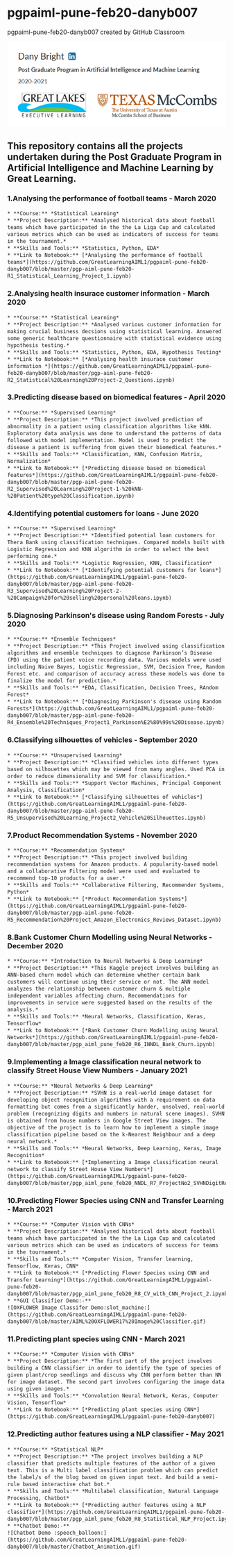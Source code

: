 # pgpaiml-pune-feb20-danyb007
pgpaiml-pune-feb20-danyb007 created by GitHub Classroom

![My_Profile](https://github.com/GreatLearningAIML1/pgpaiml-pune-feb20-danyb007/blob/master/My_Profile.PNG)

## This repository contains all the projects undertaken during the Post Graduate Program in Artificial Intelligence and Machine Learning by Great Learning.

### 1.Analysing the performance of football teams - March 2020
    * **Course:** *Statistical Learning*
    * **Project Description:** *Analysed historical data about football teams which have participated in the the La Liga Cup and calculated various metrics which can be used as indicators of success for teams in the tournament.*
	* **Skills and Tools:** *Statistics, Python, EDA*
	* **Link to Notebook:** [*Analysing the performance of football teams*](https://github.com/GreatLearningAIML1/pgpaiml-pune-feb20-danyb007/blob/master/pgp-aiml-pune-feb20-R1_Statistical_Learning_Project_1.ipynb)

### 2.Analysing health insurace customer information - March 2020
	* **Course:** *Statistical Learning*
	* **Project Description:** *Analysed various customer information for making crucial business decsions using statistical learning. Answered some generic healthcare questionnaire with statistical evidence using hypothesis testing.*
	* **Skills and Tools:** *Statistics, Python, EDA, Hypothesis Testing*
	* **Link to Notebook:** [*Analysing health insurace customer information *](https://github.com/GreatLearningAIML1/pgpaiml-pune-feb20-danyb007/blob/master/pgp-aiml-pune-feb20-R2_Statistical%20Learning%20Project-2_Questions.ipynb)
	
### 3.Predicting disease based on biomedical features - April 2020
	* **Course:** *Supervised Learning*
	* **Project Description:** *This project involved prediction of abnormality in a patient using classification algorithms like kNN. Exploratory data analysis was done to understand the patterns of data followed with model implementation. Model is used to predict the disease a patient is suffering from given their biomedical features.*
	* **Skills and Tools:** *Classification, KNN, Confusion Matrix, Normalization*
	* **Link to Notebook:** [*Predicting disease based on biomedical features*](https://github.com/GreatLearningAIML1/pgpaiml-pune-feb20-danyb007/blob/master/pgp-aiml-pune-feb20-R2_Supervised%20Learning%20Project-1-%20kNN-%20Patient%20type%20Classification.ipynb)
	
### 4.Identifying potential customers for loans - June 2020
	* **Course:** *Supervised Learning*
	* **Project Description:** *Identified potential loan customers for Thera Bank using classification techniques. Compared models built with Logistic Regression and KNN algorithm in order to select the best performing one.*
	* **Skills and Tools:** *Logistic Regression, KNN, Classification*
	* **Link to Notebook:** [*Identifying potential customers for loans*](https://github.com/GreatLearningAIML1/pgpaiml-pune-feb20-danyb007/blob/master/pgp-aiml-pune-feb20-R3_Supervised%20Learning%20Project-2-%20Campaign%20for%20selling%20personal%20loans.ipynb)
	
### 5.Diagnosing Parkinson's disease using Random Forests - July 2020
	* **Course:** *Ensemble Techniques*
	* **Project Description:** *This Project involved using classification algorithms and ensemble techniques to diagnose Parkinson’s Disease (PD) using the patient voice recording data. Various models were used including Naive Bayes, Logistic Regression, SVM, Decision Tree, Random Forest etc. and comparison of accuracy across these models was done to finalize the model for prediction.*
	* **Skills and Tools:** *EDA, Classification, Decision Trees, RAndom Forest*
	* **Link to Notebook:** [*Diagnosing Parkinson's disease using Random Forests*](https://github.com/GreatLearningAIML1/pgpaiml-pune-feb20-danyb007/blob/master/pgp-aiml-pune-feb20-R4_Ensemble%20Techniques_Project1_Parkinson%E2%80%99s%20Disease.ipynb)
	
### 6.Classifying silhouettes of vehicles - September 2020
	* **Course:** *Unsupervised Learning*
	* **Project Description:** *Classified vehicles into different types based on silhouettes which may be viewed from many angles. Used PCA in order to reduce dimensionality and SVM for classification.*
	* **Skills and Tools:** *Support Vector Machines, Principal Component Analysis, Classification*
	* **Link to Notebook:** [*Classifying silhouettes of vehicles*](https://github.com/GreatLearningAIML1/pgpaiml-pune-feb20-danyb007/blob/master/pgp-aiml-pune-feb20-R5_Unsupervised%20Learning_Project2_Vehicle%20Silhouettes.ipynb)
	
### 7.Product Recommendation Systems - November 2020
	* **Course:** *Recommendation Systems*
	* **Project Description:** *This project involved building recommendation systems for Amazon products. A popularity-based model and a collaborative Filtering model were used and evaluated to recommend top-10 products for a user.*
	* **Skills and Tools:** *Collaborative Filtering, Recommender Systems, Python*
	* **Link to Notebook:** [*Product Recommendation Systems*](https://github.com/GreatLearningAIML1/pgpaiml-pune-feb20-danyb007/blob/master/pgp-aiml-pune-feb20-R5_Recommendation%20Project_Amazon_Electronics_Reviews_Dataset.ipynb)
	
### 8.Bank Customer Churn Modelling using Neural Networks - December 2020
	* **Course:** *Introduction to Neural Networks & Deep Learning*
	* **Project Description:** *This Kaggle project involves building an ANN-based churn model which can determine whether certain bank customers will continue using their service or not. The ANN model analyzes the relationship between customer churn & multiple independent variables affecting churn. Recommendations for improvements in service were suggested based on the results of the analysis.*
	* **Skills and Tools:** *Neural Networks, Classification, Keras, Tensorflow*
	* **Link to Notebook:** [*Bank Customer Churn Modelling using Neural Networks*](https://github.com/GreatLearningAIML1/pgpaiml-pune-feb20-danyb007/blob/master/pgp_aiml_pune_feb20_R6_INNDL_Bank_Churn.ipynb)

### 9.Implementing a Image classification neural network to classify Street House View Numbers - January 2021
	* **Course:** *Neural Networks & Deep Learning*
	* **Project Description:** *SVHN is a real-world image dataset for developing object recognition algorithms with a requirement on data formatting but comes from a significantly harder, unsolved, real-world problem (recognizing digits and numbers in natural scene images). SVHN is obtained from house numbers in Google Street View images. The objective of the project is to learn how to implement a simple image classification pipeline based on the k-Nearest Neighbour and a deep neural network.*
	* **Skills and Tools:** *Neural Networks, Deep Learning, Keras, Image Recognition*
	* **Link to Notebook:** [*Implementing a Image classification neural network to classify Street House View Numbers*](https://github.com/GreatLearningAIML1/pgpaiml-pune-feb20-danyb007/blob/master/pgp_aiml_pune_feb20_NNDL_R7_ProjectNo2_SVHNDigitRecognitiion_Project.ipynb)
	
### 10.Predicting Flower Species using CNN and Transfer Learning - March 2021
	* **Course:** *Computer Vision with CNNs*
	* **Project Description:** *Analysed historical data about football teams which have participated in the the La Liga Cup and calculated various metrics which can be used as indicators of success for teams in the tournament.*
	* **Skills and Tools:** *Computer Vision, Transfer learning, Tensorflow, Keras, CNN*
	* **Link to Notebook:** [*Predicting Flower Species using CNN and Transfer Learning*](https://github.com/GreatLearningAIML1/pgpaiml-pune-feb20-danyb007/blob/master/pgp_aiml_pune_feb20_R8_CV_with_CNN_Project_2.ipynb)
	* **GUI Classifier Demo:-** 
	![OXFLOWER Image Classifer Demo:slot_machine:](https://github.com/GreatLearningAIML1/pgpaiml-pune-feb20-danyb007/blob/master/AIML%20OXFLOWER17%20Image%20Classifier.gif)
	
### 11.Predicting plant species using CNN - March 2021
	* **Course:** *Computer Vision with CNNs*
	* **Project Description:** *The first part of the project involves building a CNN classifier in order to identify the type of species of given plant/crop seedlings and discuss why CNN perform better than NN for image dataset. The second part involves configuring the image data using given images.*
	* **Skills and Tools:** *Convolution Neural Network, Keras, Computer Vision, Tensorflow*
	* **Link to Notebook:** [*Predicting plant species using CNN*](https://github.com/GreatLearningAIML1/pgpaiml-pune-feb20-danyb007)
	
### 12.Predicting author features using a NLP classifier - May 2021
	* **Course:** *Statistical NLP*
	* **Project Description:** *The project involves building a NLP classifier that predicts multiple features of the author of a given text. This is a Multi label classification problem which can predict the label/s of the blog based on given input text. And build a semi-rule based interactive chat bot.*
	* **Skills and Tools:** *Multilabel classification, Natural Language Processing, Chatbot*
	* **Link to Notebook:** [*Predicting author features using a NLP classifier*](https://github.com/GreatLearningAIML1/pgpaiml-pune-feb20-danyb007/blob/master/pgp_aiml_pune_feb20_R8_Statistical_NLP_Project.ipynb)
	* **Chatbot Demo:-**
	![Chatbot Demo :speech_balloon:](https://github.com/GreatLearningAIML1/pgpaiml-pune-feb20-danyb007/blob/master/Chatbot_Animation.gif)



